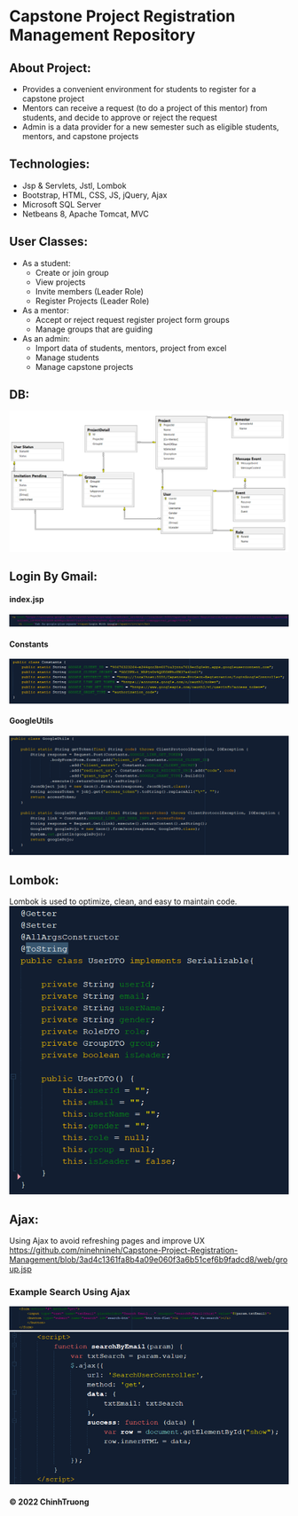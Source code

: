 # Capstone Project Registration Management Repository
## About Project:
* Provides a convenient environment for students to register for a capstone project
* Mentors can receive a request (to do a project of this mentor) from students, and decide to approve or reject the request
* Admin is a data provider for a new semester such as eligible students, mentors, and capstone projects
## Technologies:
* Jsp & Servlets, Jstl, Lombok
* Bootstrap, HTML, CSS, JS, jQuery, Ajax
* Microsoft SQL Server
* Netbeans 8, Apache Tomcat, MVC
## User Classes:
* As a student:
	- Create or join group 
	- View projects
	- Invite members (Leader Role)
	- Register Projects (Leader Role)
* As a mentor:
	- Accept or reject request register project form groups
	- Manage groups that are guiding
* As an admin:
	- Import data of students, mentors, project from excel
	- Manage students
	- Manage capstone projects
## DB:
![DB Imange](https://github.com/ninehnineh/Capstone-Project-Registration-Management/blob/9e6639f45fb6e37d5688aca55c07421acdc5b8b2/screenshots/DB.png)
## Login By Gmail:
#### index.jsp
![Link](https://github.com/ninehnineh/Capstone-Project-Registration-Management/blob/f317d16a74e2b10a909431fbcc0646a5d84169d7/screenshots/Link.png)
#### Constants
![Login](https://github.com/ninehnineh/Capstone-Project-Registration-Management/blob/f317d16a74e2b10a909431fbcc0646a5d84169d7/screenshots/Constants.png)
#### GoogleUtils
![google](https://github.com/ninehnineh/Capstone-Project-Registration-Management/blob/b67dd088f65d140e21fa031ba8c021c2c68dbf42/screenshots/GoogleUtils.png)
## Lombok:
Lombok is used to optimize, clean, and easy to maintain code.
![Lombok](https://github.com/ninehnineh/Capstone-Project-Registration-Management/blob/1131b4c9bcf6f2574da14b8624f6df73ddd86236/screenshots/Lombok.png)
## Ajax:
Using Ajax to avoid refreshing pages and improve UX
https://github.com/ninehnineh/Capstone-Project-Registration-Management/blob/3ad4c1361fa8b4a09e060f3a6b51cef6b9fadcd8/web/group.jsp
### Example Search Using Ajax
![SearchForm](https://github.com/ninehnineh/Capstone-Project-Registration-Management/blob/3bb808e4f2a10f79f802a9e1c458246d1c3172ee/screenshots/SearchForm.png)
![SearchUsingAjax](https://github.com/ninehnineh/Capstone-Project-Registration-Management/blob/a578c974e72b34527768860cdd63ccabd1136bcf/screenshots/SearchAjax.png)

#### © 2022 ChinhTruong
